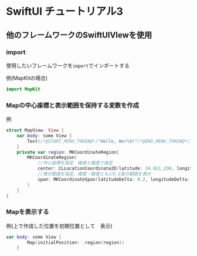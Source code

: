 # SwiftUI チュートリアル3

## 他のフレームワークのSwiftUIVIewを使用

### import

使用したいフレームワークを`import`でインポートする

例(MapKitの場合)

```swift
import MapKit
```

### Mapの中心座標と表示範囲を保持する変数を作成

例

```swift
struct MapView: View {
    var body: some View {
        Text(/*@START_MENU_TOKEN@*/"Hello, World!"/*@END_MENU_TOKEN@*/)
    }
    private var region: MKCoordinateRegion{
        MKCoordinateRegion(
            //中心座標を設定　緯度と軽度で指定
            center: CLLocationCoordinate2D(latitude: 34.011_236, longitude: -116.166_868),
            //表示範囲を指定、緯度・軽度ともに0.2度の範囲を表示
            span: MKCoordinateSpan(latitudeDelta: 0.2, longitudeDelta: 0.2)
        )
    }
}
```

### Mapを表示する

例(上で作成した位置を初期位置として　表示)

```swift
var body: some View {
        Map(initialPosition: .region(region))
    }
```




